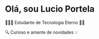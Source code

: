 # Olá, sou Lucio Portela 

👨🏿‍🎓 Estudante de Tecnologia Eterno 🖖🏿

🔍 Curioso e amante de novidades 💡
